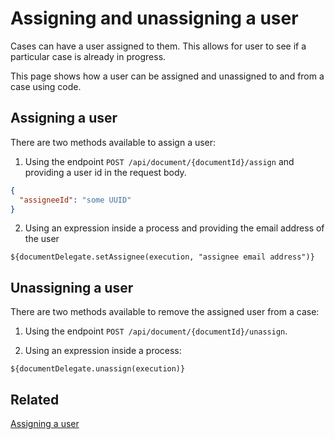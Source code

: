 # Assigning and unassigning a user

Cases can have a user assigned to them. This allows for user to see if a particular case is already in progress.

This page shows how a user can be assigned and unassigned to and from a case using code.

## Assigning a user

There are two methods available to assign a user:

1) Using the endpoint `POST /api/document/{documentId}/assign` and providing a user id in the request body.

```json
{
  "assigneeId": "some UUID"
} 
```

2) Using an expression inside a process and providing the email address of the user

```spel
${documentDelegate.setAssignee(execution, "assignee email address")}
```

## Unassigning a user

There are two methods available to remove the assigned user from a case:

1) Using the endpoint `POST /api/document/{documentId}/unassign`.

2) Using an expression inside a process:

```spel
${documentDelegate.unassign(execution)}
```

## Related

[Assigning a user](../../using-valtimo/document/assigning-a-user.md)
